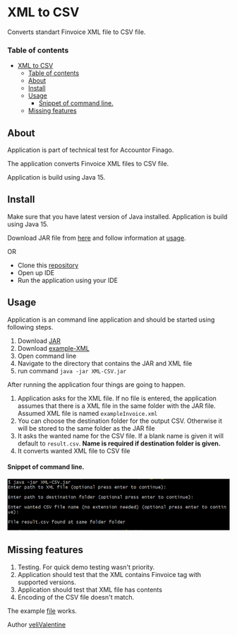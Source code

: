 # XML to CSV
Converts standart Finvoice XML file to CSV file.

### Table of contents
- [XML to CSV](#xml-to-csv)
    - [Table of contents](#table-of-contents)
  - [About](#about)
  - [Install](#install)
  - [Usage](#usage)
      - [Snippet of command line.](#snippet-of-command-line)
  - [Missing features](#missing-features)
## About
Application is part of technical test for Accountor Finago.

The application converts Finvoice XML files to CSV file. 

Application is build using Java 15.

## Install
Make sure that you have latest version of Java installed. Application is build using Java 15.

Download JAR file from [here](./out/artifacts/XML_CSV_jar/XML-CSV.jar) and follow information at [usage](#usage).

OR

- Clone this [repository](https://github.com/veliValentine/XML-CSV-converter.git)
- Open up IDE
- Run the application using your IDE

## Usage
Application is an command line application and should be started using following steps.

1. Download [JAR](./out/artifacts/XML_CSV_jar/XML-CSV.jar)
2. Download [example-XML](./documents/exampleInvoice.xml)
3. Open command line
4. Navigate to the directory that contains the JAR and XML file
5. run command ```java -jar XML-CSV.jar```

After running the application four things are going to happen.

1. Application asks for the XML file. If no file is entered, the application assumes that there is a XML file in the same folder with the JAR file. Assumed XML file is named ```exampleInvoice.xml```
2. You can choose the destination folder for the output CSV. Otherwise it will be stored to the same folder as the JAR file
3. It asks the wanted name for the CSV file. If a blank name is given it will default to ```result.csv```. **Name is required if destination folder is given.**
4. It converts wanted XML file to CSV file

#### Snippet of command line.
![commanline](./documents/example.png)

## Missing features
1. Testing. For quick demo testing wasn't priority.
2. Application should test that the XML contains Finvoice tag with supported versions.
3. Application should test that XML file has contents
4. Encoding of the CSV file doesn't match.

The example [file](./documents/exampleInvoice.xml) works.

Author [veliValentine](https://github.com/veliValentine/)
